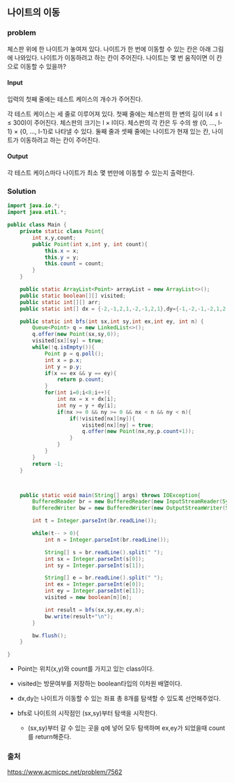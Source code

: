 ## **나이트의 이동**


### **problem**
체스판 위에 한 나이트가 놓여져 있다. 나이트가 한 번에 이동할 수 있는 칸은 아래 그림에 나와있다. 나이트가 이동하려고 하는 칸이 주어진다. 나이트는 몇 번 움직이면 이 칸으로 이동할 수 있을까?

#### **Input**
입력의 첫째 줄에는 테스트 케이스의 개수가 주어진다.

각 테스트 케이스는 세 줄로 이루어져 있다. 첫째 줄에는 체스판의 한 변의 길이 l(4 ≤ l ≤ 300)이 주어진다. 체스판의 크기는 l × l이다. 체스판의 각 칸은 두 수의 쌍 {0, ..., l-1} × {0, ..., l-1}로 나타낼 수 있다. 둘째 줄과 셋째 줄에는 나이트가 현재 있는 칸, 나이트가 이동하려고 하는 칸이 주어진다.

#### **Output**
각 테스트 케이스마다 나이트가 최소 몇 번만에 이동할 수 있는지 출력한다.

### **Solution**
``` java
import java.io.*;
import java.util.*;

public class Main {
    private static class Point{
        int x,y,count;
        public Point(int x,int y, int count){
            this.x = x;
            this.y = y;
            this.count = count;
        }
    }

    public static ArrayList<Point> arrayList = new ArrayList<>();
    public static boolean[][] visited;
    public static int[][] arr;
    public static int[] dx = {-2,-1,2,1,-2,-1,2,1},dy={-1,-2,-1,-2,1,2,1,2};

    public static int bfs(int sx,int sy,int ex,int ey, int n) {
        Queue<Point> q = new LinkedList<>();
        q.offer(new Point(sx,sy,0));
        visited[sx][sy] = true;
        while(!q.isEmpty()){
            Point p = q.poll();
            int x = p.x;
            int y = p.y;
            if(x == ex && y == ey){
                return p.count;
            }
            for(int i=0;i<8;i++){
                int nx = x + dx[i];
                int ny = y + dy[i];
                if(nx >= 0 && ny >= 0 && nx < n && ny < n){
                    if(!visited[nx][ny]){
                        visited[nx][ny] = true;
                        q.offer(new Point(nx,ny,p.count+1));
                    }
                }
            }
        }
        return -1;
    }



    public static void main(String[] args) throws IOException{
        BufferedReader br = new BufferedReader(new InputStreamReader(System.in));
        BufferedWriter bw = new BufferedWriter(new OutputStreamWriter(System.out));

        int t = Integer.parseInt(br.readLine());

        while(t-- > 0){
            int n = Integer.parseInt(br.readLine());

            String[] s = br.readLine().split(" ");
            int sx = Integer.parseInt(s[0]);
            int sy = Integer.parseInt(s[1]);

            String[] e = br.readLine().split(" ");
            int ex = Integer.parseInt(e[0]);
            int ey = Integer.parseInt(e[1]);
            visited = new boolean[n][n];

            int result = bfs(sx,sy,ex,ey,n);
            bw.write(result+"\n");
        }

        bw.flush();
    }

}

```
- Point는 위치(x,y)와 count를 가지고 있는 class이다.
- visited는 방문여부를 저장하는 boolean타입의 이차원 배열이다.
- dx,dy는 나이트가 이동할 수 있는 좌표 총 8개를 탐색할 수 있도록 선언해주었다.

- bfs로 나이트의 시작점인 (sx,sy)부터 탐색을 시작한다.
    - (sx,sy)부터 갈 수 있는 곳을 q에 넣어 모두 탐색하며 ex,ey가 되었을때 count를 return해준다.

### 출처
https://www.acmicpc.net/problem/7562